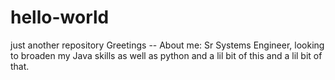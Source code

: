 # hello-world
just another repository
Greetings --  About me:  Sr Systems Engineer, looking to broaden my Java skills as well as python and a lil bit of this and a lil bit of that.
